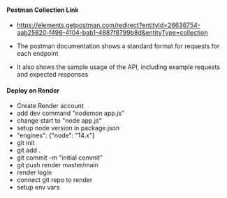 #### Postman Collection Link

- https://elements.getpostman.com/redirect?entityId=26636754-aab25820-f498-4104-bab1-4887f8799b8d&entityType=collection

- The postman documentation shows a standard format for requests for each endpoint
- It also shows the sample usage of the API, including example requests and expected responses

#### Deploy on Render

- Create Render account
- add dev command "nodemon app.js"
- change start to "node app.js"
- setup node version in package.json
- "engines": {"node": "14.x"}
- git init
- git add .
- git commit -m "initial commit"
- git push render master/main
- render login
- connect git repo to render
- setup env vars